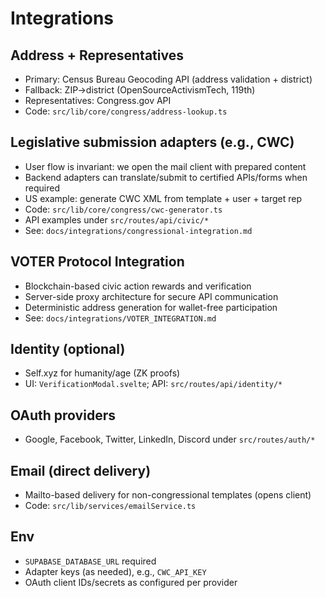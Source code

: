 # Integrations

## Address + Representatives
- Primary: Census Bureau Geocoding API (address validation + district)
- Fallback: ZIP→district (OpenSourceActivismTech, 119th)
- Representatives: Congress.gov API
- Code: `src/lib/core/congress/address-lookup.ts`

## Legislative submission adapters (e.g., CWC)
- User flow is invariant: we open the mail client with prepared content
- Backend adapters can translate/submit to certified APIs/forms when required
- US example: generate CWC XML from template + user + target rep
- Code: `src/lib/core/congress/cwc-generator.ts`
- API examples under `src/routes/api/civic/*`
- See: `docs/integrations/congressional-integration.md`

## VOTER Protocol Integration
- Blockchain-based civic action rewards and verification
- Server-side proxy architecture for secure API communication
- Deterministic address generation for wallet-free participation
- See: `docs/integrations/VOTER_INTEGRATION.md`

## Identity (optional)
- Self.xyz for humanity/age (ZK proofs)
- UI: `VerificationModal.svelte`; API: `src/routes/api/identity/*`

## OAuth providers
- Google, Facebook, Twitter, LinkedIn, Discord under `src/routes/auth/*`

## Email (direct delivery)
- Mailto-based delivery for non-congressional templates (opens client)
- Code: `src/lib/services/emailService.ts`

## Env
- `SUPABASE_DATABASE_URL` required
- Adapter keys (as needed), e.g., `CWC_API_KEY`
- OAuth client IDs/secrets as configured per provider

